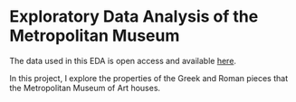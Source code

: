 # Exploratory Data Analysis of the Metropolitan Museum
The data used in this EDA is open access and available [here](https://github.com/metmuseum/openaccess).

In this project, I explore the properties of the Greek and Roman pieces that 
the Metropolitan Museum of Art houses.
